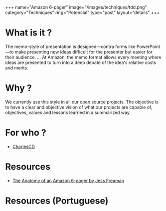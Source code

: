 +++
name="Amazon 6-pager"
image="/images/techniques/tdd.png"
category="Techniques"
ring="Potencial"
type="post"
layout="details"
+++

# What is it ?

The memo-style of presentation is designed—contra forms like PowerPoint—to make presenting new ideas difficult for the presenter but easier for their audience. ... At Amazon, the memo format allows every meeting where ideas are presented to turn into a deep debate of the idea's relative costs and merits.

# Why ?

We currently use this style in all our open source projects. The objective is to have a clear and objective vision of what our projects are capable of, objectives, values and lessons learned in a summarized way.

# For who ?

* [CharlesCD](https://charlescd.io/)

# Resources

* [The Anatomy of an Amazon 6-pager by Jess Freaman](https://writingcooperative.com/the-anatomy-of-an-amazon-6-pager-fc79f31a41c9)


# Resources (Portuguese)